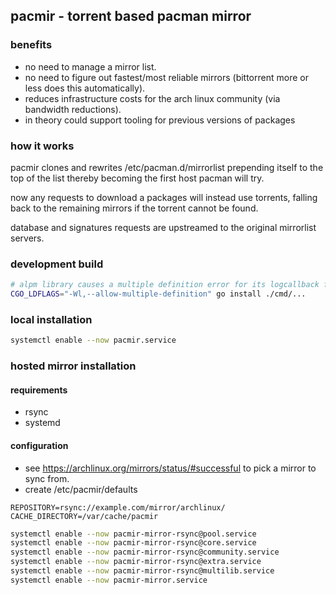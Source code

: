 ## pacmir - torrent based pacman mirror

### benefits
- no need to manage a mirror list.
- no need to figure out fastest/most reliable mirrors (bittorrent more or less does this automatically).
- reduces infrastructure costs for the arch linux community (via bandwidth reductions).
- in theory could support tooling for previous versions of packages

### how it works
pacmir clones and rewrites /etc/pacman.d/mirrorlist prepending itself to the top of the list
thereby becoming the first host pacman will try.

now any requests to download a packages will instead use torrents, falling back to the remaining
mirrors if the torrent cannot be found.

database and signatures requests are upstreamed to the original mirrorlist servers.

### development build
```bash
# alpm library causes a multiple definition error for its logcallback function.
CGO_LDFLAGS="-Wl,--allow-multiple-definition" go install ./cmd/...
```

### local installation
```bash
systemctl enable --now pacmir.service
```

### hosted mirror installation
#### requirements
- rsync
- systemd

#### configuration
- see https://archlinux.org/mirrors/status/#successful to pick a mirror to sync from.
- create /etc/pacmir/defaults
```environment
REPOSITORY=rsync://example.com/mirror/archlinux/
CACHE_DIRECTORY=/var/cache/pacmir
```

```bash
systemctl enable --now pacmir-mirror-rsync@pool.service
systemctl enable --now pacmir-mirror-rsync@core.service
systemctl enable --now pacmir-mirror-rsync@community.service
systemctl enable --now pacmir-mirror-rsync@extra.service
systemctl enable --now pacmir-mirror-rsync@multilib.service
systemctl enable --now pacmir-mirror.service
```